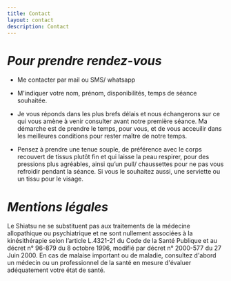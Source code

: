 ```yaml
---
title: Contact
layout: contact
description: Contact
---
```


# *Pour prendre rendez-vous*

- Me contacter par mail ou SMS/ whatsapp

- M'indiquer votre nom, prénom, disponibilités, temps de séance souhaitée.

- Je vous réponds dans les plus brefs délais et nous échangerons sur ce qui vous amène à venir consulter avant notre première séance. Ma démarche est de prendre le temps, pour vous, et de vous acceuilir dans les meilleures conditions pour rester maître de notre temps.

- Pensez à prendre une tenue souple, de préférence avec le corps recouvert de tissus plutôt fin et qui laisse la peau respirer, pour des pressions plus agréables, ainsi qu’un pull/ chaussettes pour ne pas vous refroidir pendant la séance. Si vous le souhaitez aussi, une serviette ou un tissu pour le visage.


# *Mentions légales*

Le Shiatsu ne se substituent pas aux traitements de la médecine allopathique ou psychiatrique et ne sont nullement associées à la kinésithérapie selon l’article L.4321-21 du Code de la Santé Publique et au décret n° 96-879 du 8 octobre 1996, modifié par décret n° 2000-577 du 27 Juin 2000.
En cas de malaise important ou de maladie, consultez d'abord un médecin ou un professionnel de la santé en mesure d'évaluer adéquatement votre état de santé.
